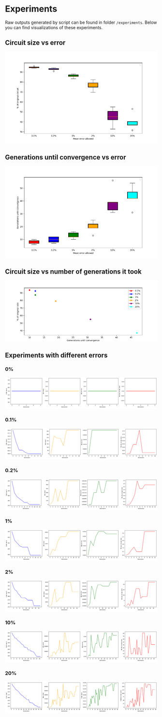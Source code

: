 # Experiments
Raw outputs generated by script can be found in folder `/experiments`.
Below you can find visualizations of these experiments.

## Circuit size vs error
![Size vs. generations](experiments/plot_size_vs_error.png)

## Generations until convergence vs error
![Size vs. generations](experiments/plot_gens_vs_error.png)

## Circuit size vs number of generations it took
![Size vs. generations](experiments/plot_size_vs_generations.png)


## Experiments with different errors
### 0%
![0% experiment](experiments/plot_0percent.png)

### 0.1%
![0.1% experiment](experiments/plot_01percent.png)

### 0.2%
![0.2% experiment](experiments/plot_02percent.png)

### 1%
![1% experiment](experiments/plot_1percent.png)

### 2%
![2% experiment](experiments/plot_2percent.png)

### 10%
![10% experiment](experiments/plot_10percent.png)

### 20%
![20% experiment](experiments/plot_20percent.png)
